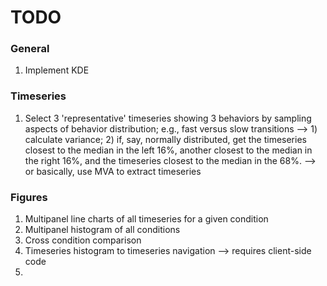 TODO
====


### General

1. 	Implement KDE


### Timeseries

1. 	Select 3 'representative' timeseries showing 3 behaviors by sampling aspects of behavior distribution; e.g., fast versus slow transitions --> 1) calculate variance; 2) if, say, normally distributed, get the timeseries closest to the median in the left 16%, another closest to the median in the right 16%, and the timeseries closest to the median in the 68%. --> or basically, use MVA to extract timeseries


### Figures

1.  Multipanel line charts of all timeseries for a given condition
2. 	Multipanel histogram of all conditions
3. 	Cross condition comparison
4.  Timeseries histogram to timeseries navigation --> requires client-side code
5. 	